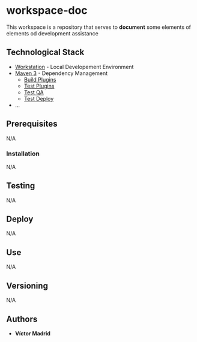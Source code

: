 # workspace-doc

This workspace is a repository that serves to **document** some elements of elements od development assistance

## Technological Stack

* [Workstation](https://github.com/vjmadrid/workspace-doc/blob/master/doc/workstation/README-Configuration-Workstation-Apps.md) - Local Developement Environment
* [Maven 3](https://maven.apache.org/) - Dependency Management
  * [Build Plugins](https://github.com/vjmadrid/workspace-doc/blob/master/doc/maven/README-Configuration-Maven-Build-Plugins.md)
  * [Test Plugins](https://github.com/vjmadrid/workspace-doc/blob/master/doc/maven/README-Configuration-Maven-Test-Plugins.md)
  * [Test QA](https://github.com/vjmadrid/workspace-doc/blob/master/doc/maven/README-Configuration-Maven-QA-Plugins.md)
  * [Test Deploy](https://github.com/vjmadrid/workspace-doc/blob/master/doc/maven/README-Configuration-Maven-Deploy-Plugins.md)
* ...


## Prerequisites

N/A


### Installation

N/A


## Testing

N/A


## Deploy

N/A


## Use

N/A


## Versioning

N/A


## Authors

* **Víctor Madrid**
